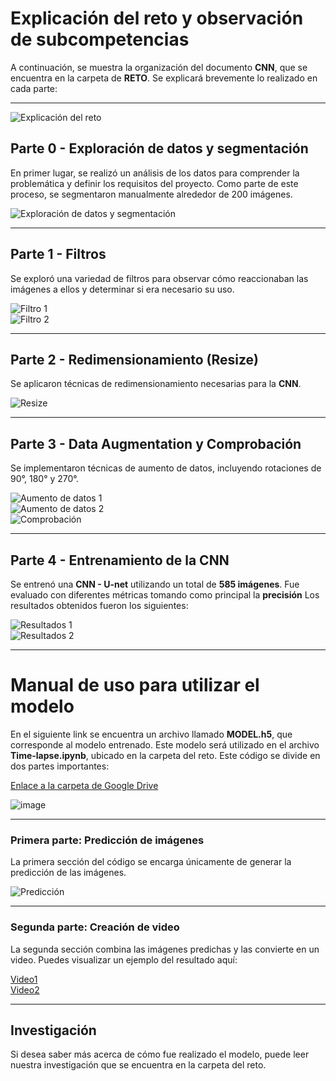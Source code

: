# **Explicación del reto y observación de subcompetencias**

A continuación, se muestra la organización del documento **CNN**, que se encuentra en la carpeta de **RETO**. Se explicará brevemente lo realizado en cada parte:

---

![Explicación del reto](https://github.com/user-attachments/assets/0a96eeee-d891-4b3a-a95e-97a5a7bf4f33)

## **Parte 0 - Exploración de datos y segmentación**

En primer lugar, se realizó un análisis de los datos para comprender la problemática y definir los requisitos del proyecto. Como parte de este proceso, se segmentaron manualmente alrededor de 200 imágenes.

![Exploración de datos y segmentación](https://github.com/user-attachments/assets/8e249703-df6d-4748-a607-d6e897a0d0af)

---

## **Parte 1 - Filtros**

Se exploró una variedad de filtros para observar cómo reaccionaban las imágenes a ellos y determinar si era necesario su uso.

![Filtro 1](https://github.com/user-attachments/assets/8454e8e0-ba08-419c-8ae3-a55733cc6be3)  
![Filtro 2](https://github.com/user-attachments/assets/be5c38c0-a89f-4529-88e7-f167857bcb22)

---

## **Parte 2 - Redimensionamiento (Resize)**

Se aplicaron técnicas de redimensionamiento necesarias para la **CNN**.

![Resize](https://github.com/user-attachments/assets/f6eece40-f99d-406c-b074-1b135fb6327b)

---

## **Parte 3 - Data Augmentation y Comprobación**

Se implementaron técnicas de aumento de datos, incluyendo rotaciones de 90°, 180° y 270°.

![Aumento de datos 1](https://github.com/user-attachments/assets/2cfe9979-0b55-47fb-8cf0-9da1a60e6938)  
![Aumento de datos 2](https://github.com/user-attachments/assets/dc3ae658-2c1c-4918-9a7e-454937fef116)  
![Comprobación](https://github.com/user-attachments/assets/f0043382-afb1-4b98-a58d-d13619a2e86c)

---

## **Parte 4 - Entrenamiento de la CNN**

Se entrenó una **CNN - U-net** utilizando un total de **585 imágenes**. Fue evaluado con diferentes métricas tomando como principal la **precisión** Los resultados obtenidos fueron los siguientes:

![Resultados 1](https://github.com/user-attachments/assets/c8519d93-c0b8-40e4-9f34-645b158a91ae)  
![Resultados 2](https://github.com/user-attachments/assets/10e95305-6372-4a7d-b4e3-27005cb328e5)  


---

# **Manual de uso para utilizar el modelo**

En el siguiente link se encuentra un archivo llamado **MODEL.h5**, que corresponde al modelo entrenado. Este modelo será utilizado en el archivo **Time-lapse.ipynb**, ubicado en la carpeta del reto. Este código se divide en dos partes importantes:

[Enlace a la carpeta de Google Drive](https://drive.google.com/drive/folders/1w1J3HOnHG8MdVkKiX7Y2c0fCKckYTlaT?usp=drive_link)

![image](https://github.com/user-attachments/assets/a41be7d9-0013-44bb-b8ec-e147105d766a)


---

### **Primera parte: Predicción de imágenes**

La primera sección del código se encarga únicamente de generar la predicción de las imágenes.

![Predicción](https://github.com/user-attachments/assets/e404d16f-5cf5-4868-89c0-61d943cb0282)

---

### **Segunda parte: Creación de video**

La segunda sección combina las imágenes predichas y las convierte en un video. Puedes visualizar un ejemplo del resultado aquí:

[Video1 ](https://youtu.be/5XDVs9lTTvA)  
[Video2 ](https://youtu.be/5XDVs9lTTvA)

---

## **Investigación**

Si desea saber más acerca de cómo fue realizado el modelo, puede leer nuestra investigación que se encuentra en la carpeta del reto.

